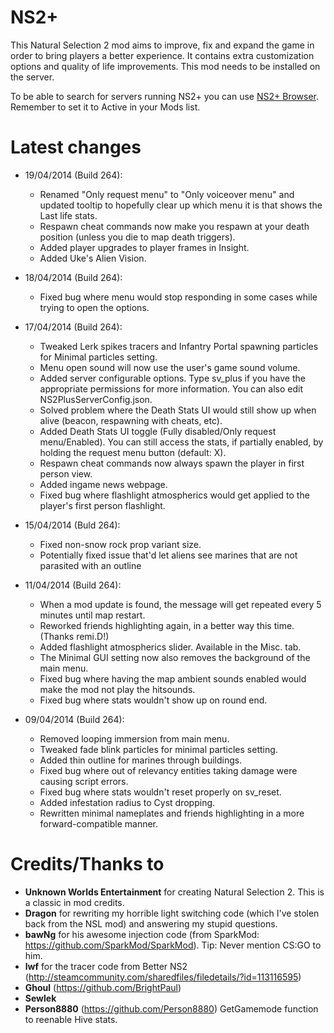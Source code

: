 ﻿NS2+
==========

This Natural Selection 2 mod aims to improve, fix and expand the game in order to bring players a better experience. It contains extra customization options and quality of life improvements. This mod needs to be installed on the server.

To be able to search for servers running NS2+ you can use [NS2+ Browser](http://steamcommunity.com/sharedfiles/filedetails/?id=236685163). Remember to set it to Active in your Mods list.

Latest changes
==============
- 19/04/2014 (Build 264):
	- Renamed "Only request menu" to "Only voiceover menu" and updated tooltip to hopefully clear up which menu it is that shows the Last life stats.
	- Respawn cheat commands now make you respawn at your death position (unless you die to map death triggers).
	- Added player upgrades to player frames in Insight.
	- Added Uke's Alien Vision.

- 18/04/2014 (Build 264):
	- Fixed bug where menu would stop responding in some cases while trying to open the options.

- 17/04/2014 (Build 264):
	- Tweaked Lerk spikes tracers and Infantry Portal spawning particles for Minimal particles setting.
	- Menu open sound will now use the user's game sound volume.
	- Added server configurable options. Type sv_plus if you have the appropriate permissions for more information. You can also edit NS2PlusServerConfig.json.
	- Solved problem where the Death Stats UI would still show up when alive (beacon, respawning with cheats, etc).
	- Added Death Stats UI toggle (Fully disabled/Only request menu/Enabled). You can still access the stats, if partially enabled, by holding the request menu button (default: X).
	- Respawn cheat commands now always spawn the player in first person view.
	- Added ingame news webpage.
	- Fixed bug where flashlight atmospherics would get applied to the player's first person flashlight.

- 15/04/2014 (Buld 264):
	- Fixed non-snow rock prop variant size.
	- Potentially fixed issue that'd let aliens see marines that are not parasited with an outline

- 11/04/2014 (Build 264):
	- When a mod update is found, the message will get repeated every 5 minutes until map restart.
	- Reworked friends highlighting again, in a better way this time. (Thanks remi.D!)
	- Added flashlight atmospherics slider. Available in the Misc. tab.
	- The Minimal GUI setting now also removes the background of the main menu.
	- Fixed bug where having the map ambient sounds enabled would make the mod not play the hitsounds.
	- Fixed bug where stats wouldn't show up on round end.

- 09/04/2014 (Build 264):
	- Removed looping immersion from main menu.
	- Tweaked fade blink particles for minimal particles setting.
	- Added thin outline for marines through buildings.
	- Fixed bug where out of relevancy entities taking damage were causing script errors.
	- Fixed bug where stats wouldn't reset properly on sv_reset.
	- Added infestation radius to Cyst dropping.
	- Rewritten minimal nameplates and friends highlighting in a more forward-compatible manner.

Credits/Thanks to
=================
- **Unknown Worlds Entertainment** for creating Natural Selection 2. This is a classic in mod credits.
- **Dragon** for rewriting my horrible light switching code (which I've stolen back from the NSL mod) and answering my stupid questions.
- **bawNg** for his awesome injection code (from SparkMod: https://github.com/SparkMod/SparkMod). Tip: Never mention CS:GO to him.
- **lwf** for the tracer code from Better NS2 (http://steamcommunity.com/sharedfiles/filedetails/?id=113116595)
- **Ghoul** (https://github.com/BrightPaul)
- **Sewlek**
- **Person8880** (https://github.com/Person8880) GetGamemode function to reenable Hive stats.
